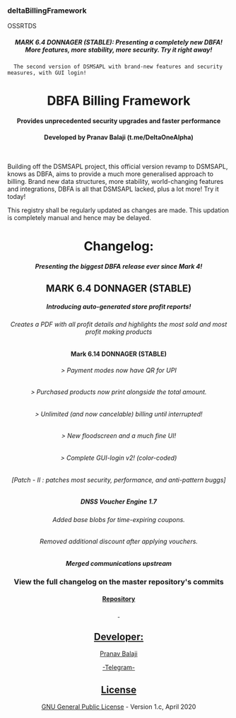### deltaBillingFramework


OSSRTDS

<h5 align="center">MARK 6.4 DONNAGER (STABLE): Presenting a completely new DBFA! More features, more stability, more security. Try it right away! </h5>
      
      The second version of DSMSAPL with brand-new features and security measures, with GUI login!
<h1 align="center">DBFA Billing Framework</h1>
<h4 align="center">Provides unprecedented security upgrades and faster performance</h4>
<h4 align="center">Developed by Pranav Balaji (t.me/DeltaOneAlpha)</h4>
<p align="center">&nbsp;</p>


Building off the DSMSAPL project, this official version revamp to DSMSAPL, knows as DBFA, aims to provide a much more generalised approach to billing. Brand new data structures, more stability, world-changing features and integrations, DBFA is all that DSMSAPL lacked, plus a lot more! Try it today!

This registry shall be regularly updated as changes are made. This updation is completely manual and hence may be delayed.


<h4> </h4>
<h1 align="center">Changelog:</h2>
<h5 align="center">Presenting the biggest DBFA release ever since Mark 4!</h5>
<h2 align="center">MARK 6.4 DONNAGER (STABLE)</h2>
<h5 align="center">Introducing auto-generated store profit reports!</h5>
<h6 align="center">Creates a PDF with all profit details and highlights the most sold and most profit making products</h6>
<h4 align="center">Mark 6.14 DONNAGER (STABLE)</h4>
<h6 align="center">> Payment modes now have QR for UPI</h6>
<h6 align="center">> Purchased products now print alongside the total amount.</h6>
<h6 align="center">> Unlimited (and now cancelable) billing until interrupted!</h6>
<h6 align="center">> New floodscreen and a much fine UI!</h6>
<h6 align="center">> Complete GUI-login v2! (color-coded)</h6>
<h6 align="center">[Patch - II : patches most security, performance, and anti-pattern buggs]</h6>
<h5 align="center">DNSS Voucher Engine 1.7</h5>
<h6 align="center">Added base blobs for time-expiring coupons. </h6>
<h6 align="center">Removed additional discount after applying vouchers.</h6>

<h5 align="center">Merged communications upstream </h5>
<h3 align="center">View the full changelog on the master repository's commits</h3>
<h4 align="center"><a href="https://github.com/deltaonealpha/DBFA/">Repository</h4>
<p align="center">&nbsp;</p>
<h2 align="center">Developer:</h2>
<p align="center">Pranav Balaji</p>
<p align="center"><a href="https://t.me/DeltaOneAlpha">-Telegram-</p>
<h2 align="center">License</h2></p>

<p align="center"><a href="https://github.com/deltaonealpha/deltaBillingFramework/blob/master/LICENSE">GNU General Public License</a> - Version 1.c, April 2020</p <a href="https://t.me/DeltaOneAlpha">
